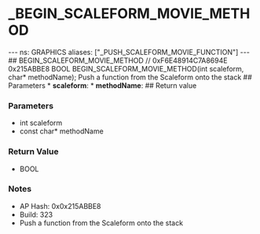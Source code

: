 # _BEGIN_SCALEFORM_MOVIE_METHOD

--- ns: GRAPHICS aliases: ["_PUSH_SCALEFORM_MOVIE_FUNCTION"] --- ## BEGIN_SCALEFORM_MOVIE_METHOD  // 0xF6E48914C7A8694E 0x215ABBE8 BOOL BEGIN_SCALEFORM_MOVIE_METHOD(int scaleform, char* methodName);  Push a function from the Scaleform onto the stack  ## Parameters * **scaleform**: * **methodName**:  ## Return value

### Parameters
* int scaleform
* const char* methodName

### Return Value
* BOOL

### Notes
* AP Hash: 0x0x215ABBE8
* Build: 323
* Push a function from the Scaleform onto the stack


